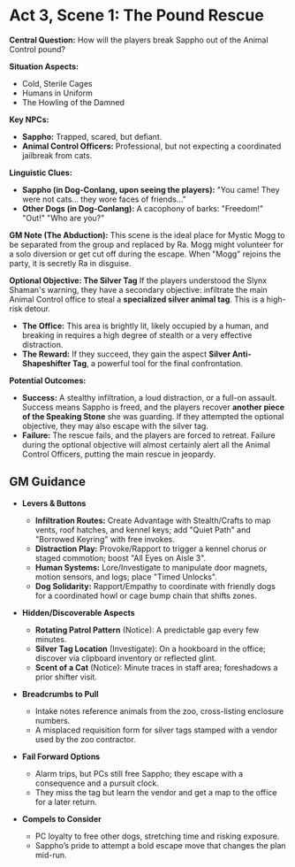 # Act 3, Scene 1: The Pound Rescue

**Central Question:** How will the players break Sappho out of the Animal Control pound?

**Situation Aspects:**
*   Cold, Sterile Cages
*   Humans in Uniform
*   The Howling of the Damned

**Key NPCs:**
*   **Sappho:** Trapped, scared, but defiant.
*   **Animal Control Officers:** Professional, but not expecting a coordinated jailbreak from cats.

**Linguistic Clues:**
*   **Sappho (in Dog-Conlang, upon seeing the players):** "You came! They were not cats... they wore faces of friends..."
*   **Other Dogs (in Dog-Conlang):** A cacophony of barks: "Freedom!" "Out!" "Who are you?"

**GM Note (The Abduction):**
This scene is the ideal place for Mystic Mogg to be separated from the group and replaced by Ra. Mogg might volunteer for a solo diversion or get cut off during the escape. When "Mogg" rejoins the party, it is secretly Ra in disguise.

**Optional Objective: The Silver Tag**
If the players understood the Slynx Shaman's warning, they have a secondary objective: infiltrate the main Animal Control office to steal a **specialized silver animal tag**. This is a high-risk detour.
*   **The Office:** This area is brightly lit, likely occupied by a human, and breaking in requires a high degree of stealth or a very effective distraction.
*   **The Reward:** If they succeed, they gain the aspect **Silver Anti-Shapeshifter Tag**, a powerful tool for the final confrontation.

**Potential Outcomes:**
*   **Success:** A stealthy infiltration, a loud distraction, or a full-on assault. Success means Sappho is freed, and the players recover **another piece of the Speaking Stone** she was guarding. If they attempted the optional objective, they may also escape with the silver tag.
*   **Failure:** The rescue fails, and the players are forced to retreat. Failure during the optional objective will almost certainly alert all the Animal Control Officers, putting the main rescue in jeopardy.

## GM Guidance
- **Levers & Buttons**
  - **Infiltration Routes:** Create Advantage with Stealth/Crafts to map vents, roof hatches, and kennel keys; add "Quiet Path" and "Borrowed Keyring" with free invokes.
  - **Distraction Play:** Provoke/Rapport to trigger a kennel chorus or staged commotion; boost "All Eyes on Aisle 3".
  - **Human Systems:** Lore/Investigate to manipulate door magnets, motion sensors, and logs; place "Timed Unlocks".
  - **Dog Solidarity:** Rapport/Empathy to coordinate with friendly dogs for a coordinated howl or cage bump chain that shifts zones.

- **Hidden/Discoverable Aspects**
  - **Rotating Patrol Pattern** (Notice): A predictable gap every few minutes.
  - **Silver Tag Location** (Investigate): On a hookboard in the office; discover via clipboard inventory or reflected glint.
  - **Scent of a Cat** (Notice): Minute traces in staff area; foreshadows a prior shifter visit.

- **Breadcrumbs to Pull**
  - Intake notes reference animals from the zoo, cross-listing enclosure numbers.
  - A misplaced requisition form for silver tags stamped with a vendor used by the zoo contractor.

- **Fail Forward Options**
  - Alarm trips, but PCs still free Sappho; they escape with a consequence and a pursuit clock.
  - They miss the tag but learn the vendor and get a map to the office for a later return.

- **Compels to Consider**
  - PC loyalty to free other dogs, stretching time and risking exposure.
  - Sappho’s pride to attempt a bold escape move that changes the plan mid-run.
